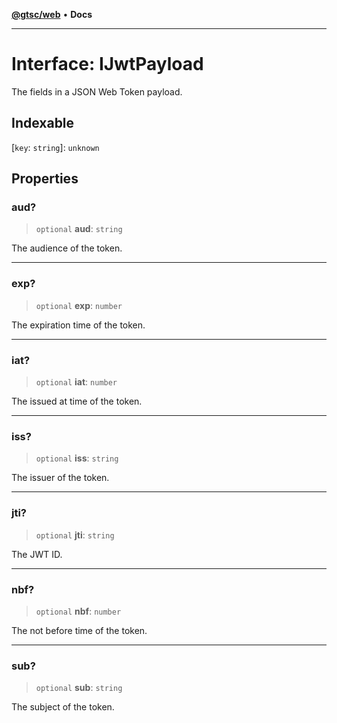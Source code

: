 [**@gtsc/web**](../README.md) • **Docs**

***

# Interface: IJwtPayload

The fields in a JSON Web Token payload.

## Indexable

 \[`key`: `string`\]: `unknown`

## Properties

### aud?

> `optional` **aud**: `string`

The audience of the token.

***

### exp?

> `optional` **exp**: `number`

The expiration time of the token.

***

### iat?

> `optional` **iat**: `number`

The issued at time of the token.

***

### iss?

> `optional` **iss**: `string`

The issuer of the token.

***

### jti?

> `optional` **jti**: `string`

The JWT ID.

***

### nbf?

> `optional` **nbf**: `number`

The not before time of the token.

***

### sub?

> `optional` **sub**: `string`

The subject of the token.
